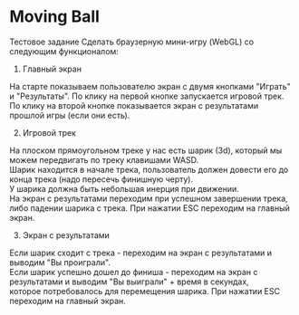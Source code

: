 # Moving Ball
 Тестовое задание
Сделать браузерную мини-игру (WebGL) со следующим функционалом:<br>

1. Главный экран<br>

На старте показываем пользователю экран с двумя кнопками "Играть" и "Результаты". По клику на первой кнопке запускается игровой трек.<br>
 По клику на второй кнопке показывается экран с результатами прошлой игры (если они есть).<br>

2. Игровой трек<br>

На плоском прямоугольном треке у нас есть шарик (3d), который мы можем передвигать по треку клавишами WASD. <br>
Шарик находится в начале трека, пользователь должен довести его до конца трека (надо пересечь финишную черту). <br>
У шарика должна быть небольшая инерция при движении. <br>
На экран с результатами переходим при успешном завершении трека, либо падении шарика с трека. При нажатии ESC переходим на главный экран.<br>

3. Экран с результатами<br>

Если шарик сходит с трека - переходим на экран с результатами и выводим "Вы проиграли". <br>
Если шарик успешно дошел до финиша - переходим на экран с результатами и выводим "Вы выиграли" + время в секундах,<br>
 которое потребовалось для перемещения шарика. При нажатии ESC переходим на главный экран.<br>
